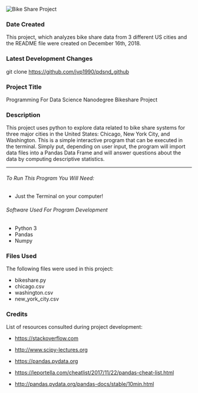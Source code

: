 ![Bike Share Project](/Users/josephpoore/Downloads/bsprj.png)
### Date Created
This project, which analyzes bike share data from 3 different US cities and the README file were created on December 16th, 2018.

### Latest Development Changes
git clone https://github.com/jvp1990/pdsnd_github

### Project Title
Programming For Data Science Nanodegree Bikeshare Project

### Description
This project uses python to explore data related to bike share systems for three major cities in the United States: Chicago, New York City, and Washington. This is a simple interactive program that can be executed in the terminal.
Simply put, depending on user input, the program will import data files into a Pandas Data Frame and will answer questions about the data by computing descriptive statistics.

------

###### To Run This Program You Will Need:
- Just the Terminal on your computer!

###### Software Used For Program Development
- Python 3
- Pandas
- Numpy

### Files Used
The following files were used in this project:
* bikeshare.py
* chicago.csv
* washington.csv
* new_york_city.csv


### Credits
List of resources consulted during project development:

* https://stackoverflow.com

* http://www.scipy-lectures.org

* https://pandas.pydata.org

* https://leportella.com/cheatlist/2017/11/22/pandas-cheat-list.html

* http://pandas.pydata.org/pandas-docs/stable/10min.html
